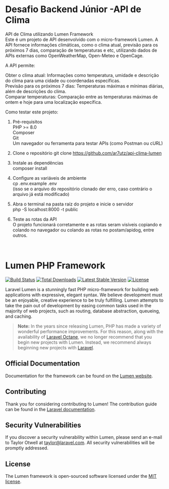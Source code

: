 <h1>Desafio Backend Júnior -API de Clima</h1>

API de Clima utilizando Lumen Framework <BR>
Este é um projeto de API desenvolvido com o micro-framework Lumen. A API fornece informações climáticas, como o clima atual, previsão para os próximos 7 dias, comparação de temperaturas e etc, utilizando dados de APIs externas como OpenWeatherMap, Open-Meteo e OpenCage.

A API permite:

Obter o clima atual: Informações como temperatura, umidade e descrição do clima para uma cidade ou coordenadas específicas.<br>
Previsão para os próximos 7 dias: Temperaturas máximas e mínimas diárias, além de descrições do clima.<br>
Comparar temperaturas: Comparação entre as temperaturas máximas de ontem e hoje para uma localização específica.

Como testar este projeto:


1. Pré-requisitos<br>
PHP >= 8.0<br>
Composer<br>
Git<br>
Um navegador ou ferramenta para testar APIs (como Postman ou cURL)


2. Clone o repositório
git clone https://github.com/ar7utz/api-clima-lumen


3. Instale as dependências<br>
composer install


4. Configure as variáveis de ambiente<br>
cp .env.example .env <br>
(isso se o arquivo do repositório clonado der erro, caso contrário o arquivo já está modificado)


5. Abra o terminal na pasta raíz do projeto e inicie o servidor<br>
php -S localhost:8000 -t public


6. Teste as rotas da API<br>
O projeto funcionará corretamente e as rotas seram visíveis copiando e colando no navegador ou colando as rotas no postam/apidog, entre outros.
<br>

# Lumen PHP Framework

[![Build Status](https://travis-ci.org/laravel/lumen-framework.svg)](https://travis-ci.org/laravel/lumen-framework)
[![Total Downloads](https://img.shields.io/packagist/dt/laravel/lumen-framework)](https://packagist.org/packages/laravel/lumen-framework)
[![Latest Stable Version](https://img.shields.io/packagist/v/laravel/lumen-framework)](https://packagist.org/packages/laravel/lumen-framework)
[![License](https://img.shields.io/packagist/l/laravel/lumen)](https://packagist.org/packages/laravel/lumen-framework)

Laravel Lumen is a stunningly fast PHP micro-framework for building web applications with expressive, elegant syntax. We believe development must be an enjoyable, creative experience to be truly fulfilling. Lumen attempts to take the pain out of development by easing common tasks used in the majority of web projects, such as routing, database abstraction, queueing, and caching.

> **Note:** In the years since releasing Lumen, PHP has made a variety of wonderful performance improvements. For this reason, along with the availability of [Laravel Octane](https://laravel.com/docs/octane), we no longer recommend that you begin new projects with Lumen. Instead, we recommend always beginning new projects with [Laravel](https://laravel.com).

## Official Documentation

Documentation for the framework can be found on the [Lumen website](https://lumen.laravel.com/docs).

## Contributing

Thank you for considering contributing to Lumen! The contribution guide can be found in the [Laravel documentation](https://laravel.com/docs/contributions).

## Security Vulnerabilities

If you discover a security vulnerability within Lumen, please send an e-mail to Taylor Otwell at taylor@laravel.com. All security vulnerabilities will be promptly addressed.

## License

The Lumen framework is open-sourced software licensed under the [MIT license](https://opensource.org/licenses/MIT).
